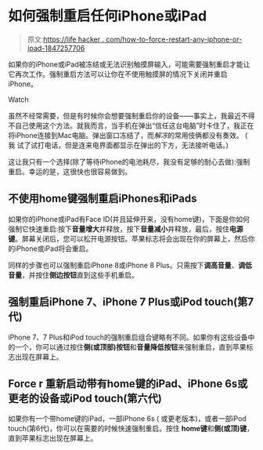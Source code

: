 # 如何强制重启任何iPhone或iPad

> 原文:[https://life hacker . com/how-to-force-restart-any-iphone-or-ipad-1847257706](https://lifehacker.com/how-to-force-restart-any-iphone-or-ipad-1847257706)

如果你的iPhone或iPad被冻结或无法识别触摸屏输入，可能需要强制重启才能让它再次工作。强制重启方法可以让你在不使用触摸屏的情况下关闭并重启iPhone。

Watch

虽然不经常需要，但是有时候你会想要强制重启你的设备——事实上，我最近不得不自己使用这个方法。就我而言，当手机在弹出“信任这台电脑”时卡住了，我正在将iPhone连接到Mac电脑。弹出窗口冻结了，而*解冻*的常用伎俩都没有奏效。 ( 我 试了试打电话，但是连来电界面都显示在弹出的下方，无法接听电话。)

这让我只有一个选择(除了等待iPhone的电池耗尽，我没有足够的耐心去做):强制重启。幸运的是，这很快也很容易做到。

## 不使用home键强制重启iPhones和iPads

如果你的iPhone或iPad有Face ID(并且延伸开来，没有home键)，下面是你如何强制它快速重启:按下**音量增大**并释放，按下**音量减小**并释放，最后，按住**电源键**。屏幕关闭后，您可以松开电源按钮。苹果标志将会出现在你的屏幕上，然后你的iPhone或iPad将会重启。

同样的步骤也可以强制重启iPhone 8或iPhone 8 Plus。只需按下**调高音量**、**调低音量**，并按住**侧边按钮**直到这些手机重启。

## 强制重启iPhone 7、iPhone 7 Plus或iPod touch(第7代)

iPhone 7、7 Plus和iPod touch的强制重启组合键略有不同。如果你有这些设备中的一个，你可以通过按住**侧(或顶部)按钮**和**音量降低按钮**来强制重启，直到苹果标志出现在屏幕上。

## Force r 重新启动带有home键的iPad、iPhone 6s或更老的设备或iPod touch(第六代)

如果你有一个带home键的iPad，一部iPhone 6s ( 或更老版本)，或者一部iPod touch(第6代)，你可以在需要的时候快速强制重启。按住 **home键**和**侧(或顶)键**，直到苹果标志出现在屏幕上。